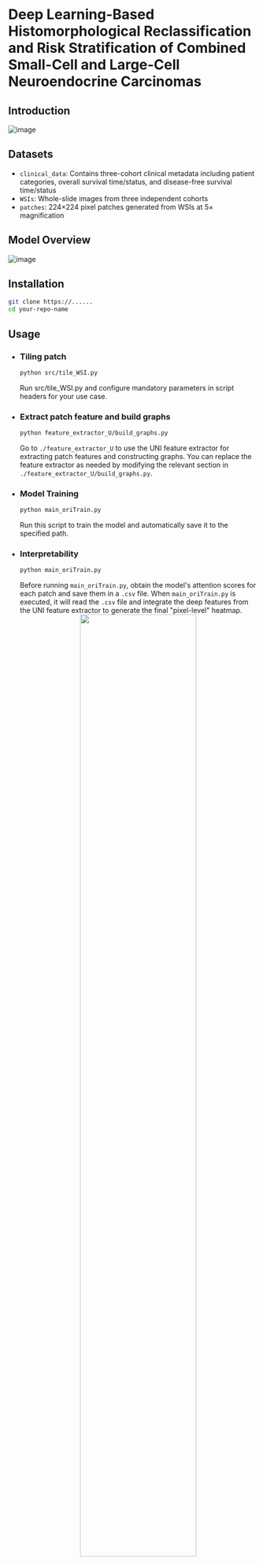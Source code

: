 # Deep Learning-Based Histomorphological Reclassification and Risk Stratification of Combined Small-Cell and Large-Cell Neuroendocrine Carcinomas

## Introduction
![image](https://github.com/Shengruyuyu/cSCLC-LCNEC/blob/main/images/Images_Figure1B.png#pic_center)

## Datasets
- ​`clinical_data`: Contains three-cohort clinical metadata including patient categories, overall survival time/status, and disease-free survival time/status
- ​`WSIs`: Whole-slide images from three independent cohorts
- ​`patches`: 224×224 pixel patches generated from WSIs at 5× magnification

## Model Overview
![image](https://github.com/Shengruyuyu/cSCLC-LCNEC/blob/main/images/Images_Figure1C.png#pic_center)

## Installation
```bash
git clone https://......
cd your-repo-name
```

## Usage
- ### ​Tiling patch
  ```bash
  python src/tile_WSI.py
  ```
  Run src/tile_WSI.py and configure mandatory parameters in script headers for your use case.
- ### ​Extract patch feature and build graphs
  ```bash
  python feature_extractor_U/build_graphs.py
  ```
  Go to `./feature_extractor_U` to use the UNI feature extractor for extracting patch features and constructing graphs. You can replace the feature extractor as needed by modifying the relevant section in `./feature_extractor_U/build_graphs.py`.
- ### ​Model Training
  ```bash
  python main_oriTrain.py
  ```
  Run this script to train the model and automatically save it to the specified path.
- ### ​Interpretability
  ```bash
  python main_oriTrain.py
  ```
  Before running `main_oriTrain.py`, obtain the model's attention scores for each patch and save them in a `.csv` file. When `main_oriTrain.py` is executed, it will read the `.csv` file and integrate the deep features from the UNI feature     extractor to generate the final "pixel-level" heatmap.
  <div align="center">
    <img src="https://github.com/Shengruyuyu/cSCLC-LCNEC/blob/main/images/images_Figure2D.png" 
         width="70%" 
         style="transform-origin: center; display: block; margin: auto;">
  </div>
